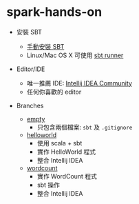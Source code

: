 # spark-hands-on

* 安裝 SBT
  * [手動安裝 SBT](http://www.scala-sbt.org/0.13/docs/Manual-Installation.html)
  * Linux/Mac OS X 可使用 [sbt runner](https://github.com/paulp/sbt-extras)

* Editor/IDE
  * 唯一推薦 IDE: [Intellij IDEA Community](https://www.jetbrains.com/idea/download/)
  * 任何你喜歡的 editor

* Branches
  * [empty](https://github.com/spark-hsinchu/spark-hands-on/tree/empty)
     * 只包含兩個檔案: `sbt` 及 `.gitignore`
  * [helloworld](https://github.com/spark-hsinchu/spark-hands-on/tree/helloworld)
     * 使用 scala + sbt
     * 實作 HelloWorld 程式
     * 整合 Intellij IDEA
  * [wordcount](https://github.com/spark-hsinchu/spark-hands-on/tree/wordcount)
     * 實作 WordCount 程式
     * sbt 操作
     * 整合 Intellij IDEA     
     